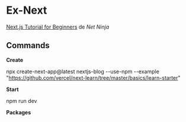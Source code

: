 # Ex-Next

[Next.js Tutorial for Beginners](https://www.youtube.com/playlist?list=PL4cUxeGkcC9g9gP2onazU5-2M-AzA8eBw) de *Net Ninja*

## Commands

**Create**

npx create-next-app@latest nextjs-blog --use-npm --example "https://github.com/vercel/next-learn/tree/master/basics/learn-starter"

**Start**

npm run dev

**Packages**































